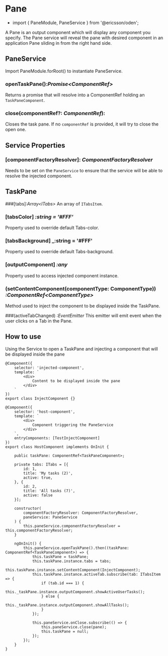 [//]: # (title: Pane)
[//]: # (category: Layout)
[//]: # (icon: fa-arrow-left)

# Pane
* import { PaneModule, PaneService } from '@ericsson/oden';

A Pane is an output component which will display any component you specify.
The Pane service will reveal the pane with desired component in an application Pane sliding in from the right hand side.

## PaneService
Import PaneModule.forRoot() to instantiate PaneService.

### openTaskPane():_Promise<ComponentRef<TaskPaneComponent>>_
Returns a promise that will resolve into a ComponentRef holding an `TaskPaneComponent`.

### close(componentRef?: _ComponentRef<IPaneContent>_):
Closes the task pane. If no `componentRef` is provided, it will try to close the open one.

## Service Properties
### [componentFactoryResolver]: _ComponentFactoryResolver_
Needs to be set on the `PaneService` to ensure that the service will be able to resolve the injected component.  

## TaskPane
###[tabs]_:Array&lt;ITabs&gt;_
An array of `ITabsItem`.

### [tabsColor] _:string = '#FFF'_
Property used to override default Tabs-color.

### [tabsBackground] _:string = '#FFF'
Property used to override default Tabs-background.

### [outputComponent] _:any_
Property used to access injected component instance.

### (setContentComponent<C>(componentType: ComponentType<C>)) _:ComponentRef<ComponentType<C>>_
Method used to inject the component to be displayed inside the TaskPane.

###(activeTabChanged) _:EventEmitter<ITabsItem>_
This emitter will emit event when the user clicks on a Tab in the Pane.

## How to use
Using the Service to open a TaskPane and injecting a component that will be displayed inside the pane
```
@Component({
    selector: 'injected-component',
    template: `
        <div>
            Content to be displayed inside the pane
        </div>
    `
})
export class InjectComponent {}
```

```
@Component({
    selector: 'host-component',
    template: `
        <div>
            Component triggering the PaneService
        </div>
    `,
    entryComponents: [TestInjectComponent]
})
export class HostComponent implements OnInit {
    
    public taskPane: ComponentRef<TaskPaneComponent>;
    
    private tabs: ITabs = [{
        id: 1,
        title: 'My tasks (2)',
        active: true,
    }, {
        id: 2,
        title: 'All tasks (7)',
        active: false
    }];
    
    constructor(
        componentFactoryResolver: ComponentFactoryResolver,
        paneService: PaneService
    ) {
        this.paneService.componentFactoryResolver = this.componentFactoryResolver;
    }
    
    ngOnInit() {
        this.paneService.openTaskPane().then((taskPane: ComponentRef<TaskPaneComponent>) => {
            this.taskPane = taskPane;
            this.taskPane.instance.tabs = tabs;
            this.taskPane.instance.setContentComponent(InjectComponent);
            this.taskPane.instance.activeTab.subscribe(tab: ITabsItem => {
                if (tab.id === 1) {
                    this._taskPane.instance.outputComponent.showActiveUserTasks();
                } else {
                    this._taskPane.instance.outputComponent.showAllTasks();
                }
            });
            
            this.paneService.onClose.subscribe(() => {
                this.paneService.close(pane);
                this.taskPane = null;
            });
        });
    }
}
```
